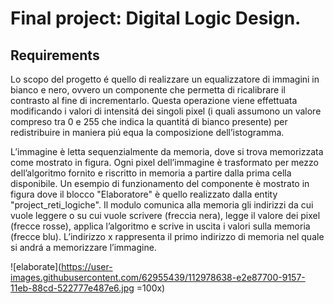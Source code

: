# Final project: Digital Logic Design.

## Requirements

Lo scopo del progetto é quello di realizzare un equalizzatore di immagini in bianco e nero, ovvero un 
componente che permetta di ricalibrare il contrasto al fine di incrementarlo.
Questa operazione viene effettuata modificando i valori di intensitá dei singoli pixel (i quali assumono
un valore compreso tra 0 e 255 che indica la quantitá di bianco presente) per redistribuire in
maniera piú equa la composizione dell’istogramma.


L’immagine è letta sequenzialmente da memoria, dove si trova memorizzata come mostrato in figura.
Ogni pixel dell’immagine è trasformato per mezzo dell’algoritmo fornito e riscritto in memoria a
partire dalla prima cella disponibile.
Un esempio di funzionamento del componente è mostrato in figura dove il blocco "Elaboratore"
è quello realizzato dalla entity "project_reti_logiche". Il modulo comunica alla memoria gli
indirizzi da cui vuole leggere o su cui vuole scrivere (freccia nera), legge il valore dei pixel (frecce
rosse), applica l’algoritmo e scrive in uscita i valori sulla memoria (frecce blu).
L’indirizzo x rappresenta il primo indirizzo di memoria nel quale si andrá a memorizzare l’immagine.

![elaborate](https://user-images.githubusercontent.com/62955439/112978638-e2e87700-9157-11eb-88cd-522777e487e6.jpg =100x)
